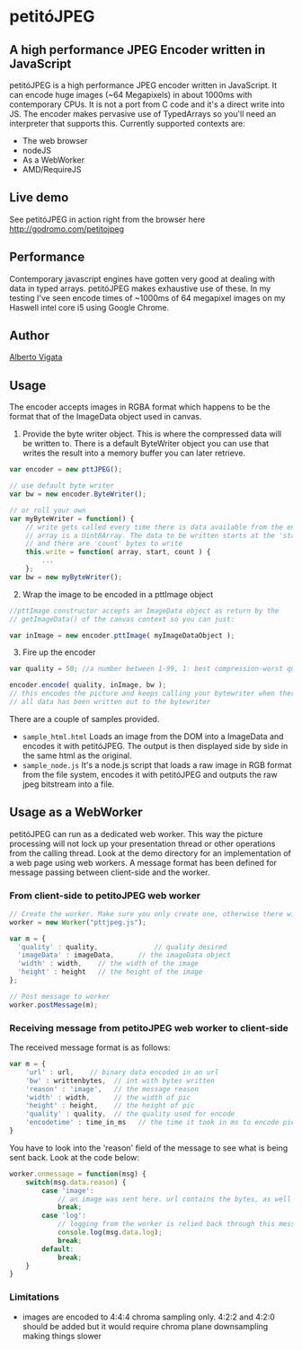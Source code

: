 petitóJPEG
===============================

## A high performance JPEG Encoder written in JavaScript ##

petitóJPEG is a high performance JPEG encoder written in JavaScript. It can encode huge images (~64 Megapixels) in about 1000ms with contemporary CPUs. It is not a port from C code and it's a direct write into JS. The encoder makes pervasive use of TypedArrays so you'll need an interpreter that supports this. Currently supported contexts are:
- The web browser
- nodeJS
- As a WebWorker
- AMD/RequireJS

## Live demo ##
See petitóJPEG in action right from the browser here http://godromo.com/petitojpeg

## Performance ##
Contemporary javascript engines have gotten very good at dealing with data in typed arrays. petitóJPEG makes exhaustive use of these. In my testing I've seen encode times of ~1000ms of 64 megapixel images on my Haswell intel core i5 using Google Chrome.

## Author ##
[Alberto Vigata](http://vigata.com/about)

## Usage ##
The encoder accepts images in RGBA format which happens to be the format that of the ImageData object used in canvas. 

1) Provide the byte writer object. This is where the compressed data will be written to. There is a default ByteWriter object you can use that writes the result into a memory buffer you can later retrieve.

```javascript
var encoder = new pttJPEG();

// use default byte writer
var bw = new encoder.ByteWriter();

// or roll your own
var myByteWriter = function() {
    // write gets called every time there is data available from the encoder
    // array is a Uint8Array. The data to be written starts at the 'start' position
    // and there are 'count' bytes to write
    this.write = function( array, start, count ) {
        ...
    };
var bw = new myByteWriter();
```

2) Wrap the image to be encoded in a pttImage object
```javascript
//pttImage constructor accepts an ImageData object as return by the 
// getImageData() of the canvas context so you can just:

var inImage = new encoder.pttImage( myImageDataObject );
```
3) Fire up the encoder
```javascript
var quality = 50; //a number between 1-99, 1: best compression-worst quality, 99: least compression-best quality

encoder.encode( quality, inImage, bw );
// this encodes the picture and keeps calling your bytewriter when there is data available. On exit
// all data has been written out to the bytewriter
```

There are a couple of samples provided. 
* `sample_html.html` Loads an image from the DOM into a ImageData and encodes it with petitóJPEG. The output is then displayed side by side in the same html as the original.
* `sample_node.js` It's a node.js script that loads a raw image in RGB format from the file system, encodes it with petitóJPEG and outputs the raw jpeg bitstream into a file.

## Usage as a WebWorker ##
petitóJPEG can run as a dedicated web worker. This way the picture processing will not lock up your presentation thread or other operations from the calling thread. Look at the demo directory for an implementation of a web page using web workers.
A message format has been defined for message passing between client-side and the worker.

### From client-side to petitoJPEG web worker ###
```javascript
// Create the worker. Make sure you only create one, otherwise there will be a thread per encode
worker = new Worker("pttjpeg.js");

var m = { 
  'quality' : quality,              // quality desired
  'imageData' : imageData,      // the imageData object
  'width' : width,    // the width of the image
  'height' : height   // the height of the image
};

// Post message to worker
worker.postMessage(m);
```

### Receiving message from petitoJPEG web worker to client-side ###
The received message format is as follows:
```javascript
var m = {
    'url' : url,    // binary data encoded in an url
    'bw' : writtenbytes,  // int with bytes written
    'reason' : 'image',   // the message reason 
    'width' : width,      // the width of pic  
    'height' : height,    // the height of pic
    'quality' : quality,  // the quality used for encode
    'encodetime' : time_in_ms   // the time it took in ms to encode picture
}
```

You have to look into the 'reason' field of the message to see what is being sent back. Look at the code below:
```javascript
worker.onmessage = function(msg) {
    switch(msg.data.reason) {
        case 'image':
            // an image was sent here. url contains the bytes, as well as the other relevant info
            break;
        case 'log':
            // logging from the worker is relied back through this message
            console.log(msg.data.log);
            break;
        default:
            break;
    }
}

```

### Limitations ###
* images are encoded to 4:4:4 chroma sampling only. 4:2:2 and 4:2:0 should be added but it would require chroma plane downsampling making things slower
